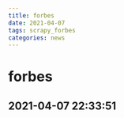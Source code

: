 ```yaml
---
title: forbes
date: 2021-04-07 
tags: scrapy_forbes
categories: news
---
```

# forbes
## 2021-04-07 22:33:51
